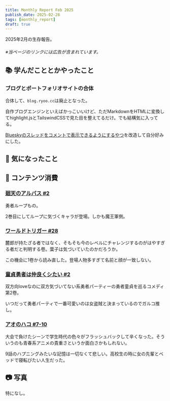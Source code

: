 ```yaml
---
title: Monthly Report Feb 2025
publish_date: 2025-02-28
tags: [monthly_report]
draft: true
---
```


2025年2月の生存報告。

###### ※当ページのリンクには広告が含まれています。

## 📚 学んだこととかやったこと


### ブログとポートフォリオサイトの合体

合体して、`blog.ryoo.cc`は廃止となった。

自作ブログエンジンといえばかっこいいけど、ただMarkdownをHTMLに変換してhighlight.jsとTailswindCSSで見た目を整えてるだけ。でも結構気に入ってる。

[Blueskyのスレッドをコメントで表示できるようにするやつ](https://gist.github.com/LoueeD/b7dec10b2ea56c825cbb0b3a514720ed)を改造して自分好みにした。

## 🧐 気になったこと 


## 👾 コンテンツ消費

### [廻天のアルバス #2](https://amzn.to/4hieYgk)

勇者ループもの。

2巻目にしてループに気づくキャラが登場。しかも魔王軍側。

### [ワールドトリガー #28](https://amzn.to/419xD8x)

麓郎が持たざる者ではなく、そもそも今のレベルにチャレンジするのがはやすぎる者だと判明する卷。葉子は気づいていたのかだろうか。

この機会に1卷から読み直した。登場人物多すぎて名前と顔が一致しない。

### [童貞勇者は仲良くシたい #2](https://amzn.to/4gCpluj)

双方向loveなのに双方気づいてない系勇者パーティーの勇者童貞を巡るコメディ第2卷。

いつだって勇者パーティで一番可愛いのは女盗賊と決まっているのでガルコ推し。

### [アオのハコ #7-10](https://annict.com/works/11586)

大会で負けたシーンで学生時代の色々がフラッシュバックして辛くなった。そういうのも青春系アニメの貴重さというか面白さかもしれない。

9話のハプニングみたいな記憶は一切なくて悲しい。高校生の時に女の先輩とベッドで寝転びたい人生だった。

## 📷 写真

特になし。
